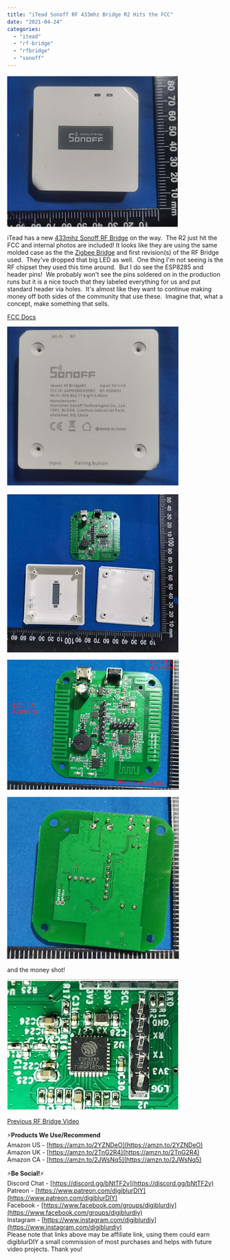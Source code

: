 ```yaml
---
title: "iTead Sonoff RF 433mhz Bridge R2 Hits the FCC"
date: "2021-04-24"
categories: 
  - "itead"
  - "rf-bridge"
  - "rfbridge"
  - "sonoff"
---
```


  

[![](images/rfbridge_1.PNG)](https://1.bp.blogspot.com/-tY43kITkMyk/YIOkHjAavLI/AAAAAAAEqyM/0s6lmsc3mAEmtA980JVAZhQQtdLXibwDwCLcBGAsYHQ/s881/rfbridge_1.PNG)

  

iTead has a new [433mhz Sonoff RF Bridge](http://shrsl.com/2xi9d) on the way.  The R2 just hit the FCC and internal photos are included! It looks like they are using the same molded case as the the [Zigbee Bridge](https://youtu.be/dC1AEyFhmnc) and first revision(s) of the RF Bridge used.  They've dropped that big LED as well.  One thing I'm not seeing is the RF chipset they used this time around.  But I do see the ESP8285 and header pins!  We probably won't see the pins soldered on in the production runs but it is a nice touch that they labeled everything for us and put standard header via holes.  It's almost like they want to continue making money off both sides of the community that use these.  Imagine that, what a concept, make something that sells.  

<!--truncate-->

[FCC Docs](https://fcc.report/FCC-ID/2APN5BRIDGER2)

[![](images/rfbridge_2.PNG)](https://1.bp.blogspot.com/-jG14GO3MS5A/YIOkb_sodVI/AAAAAAAEqyU/HijkhN0Q2mwaJub5poSvdYDAELfNc4zcwCLcBGAsYHQ/s585/rfbridge_2.PNG)

  

[![](images/rfbridge_3.PNG)](https://1.bp.blogspot.com/-f0D_acSXvQ0/YIOkcCRlqiI/AAAAAAAEqyY/zeTqjZyINkQb1878aQj5L7ICjd0WugjEwCLcBGAsYHQ/s754/rfbridge_3.PNG)

  

[![](images/rfbridge_4.PNG)](https://1.bp.blogspot.com/-XYa5b_HF184/YIOkcCfhLNI/AAAAAAAEqyc/yjEW-U-xU4osBNciJlpwKK2Apx3XoSqcACLcBGAsYHQ/s1036/rfbridge_4.PNG)

  

[![](images/rfbridge_5.PNG)](https://1.bp.blogspot.com/-SDoUOOoQvas/YIOkccgaOnI/AAAAAAAEqyg/vTFJLQqVl0IR2_3KCjEg-UPZX1Fhcl2pQCLcBGAsYHQ/s824/rfbridge_5.PNG)

  

and the money shot!

  

[![](images/rfbridge_6.PNG)](https://1.bp.blogspot.com/-DXUWRQTiI3Q/YIOkc3G5lTI/AAAAAAAEqyk/s5BfhgSZGvkpfVQS7VP9Q3USo1eG73ingCLcBGAsYHQ/s974/rfbridge_6.PNG)

  

[Previous RF Bridge Video](https://youtu.be/w_CchtI-oK0)

  

⚡**Products We Use/Recommend**  
Amazon US - [https://amzn.to/2YZNDeO](https://amzn.to/2YZNDeO)  
Amazon UK - [https://amzn.to/2TnG2R4](https://amzn.to/2TnG2R4)  
Amazon CA - [https://amzn.to/2JWsNq5](https://amzn.to/2JWsNq5)  
  

⚡**Be Social!**⚡  
Discord Chat - [https://discord.gg/bNtTF2v](https://discord.gg/bNtTF2v)  
Patreon - [https://www.patreon.com/digiblurDIY](https://www.patreon.com/digiblurDIY)  
Facebook - [https://www.facebook.com/groups/digiblurdiy](https://www.facebook.com/groups/digiblurdiy)  
Instagram - [https://www.instagram.com/digiblurdiy](https://www.instagram.com/digiblurdiy)  
Please note that links above may be affiliate link, using them could earn digiblurDIY a small commission of most purchases and helps with future video projects. Thank you!
